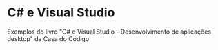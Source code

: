 # C# e Visual Studio
Exemplos do livro "C# e Visual Studio - Desenvolvimento de aplicações desktop" da Casa do Código
